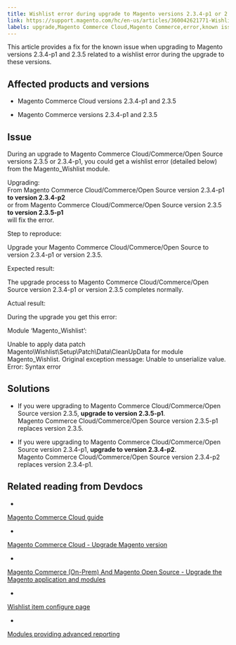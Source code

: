 ```yaml
---
title: Wishlist error during upgrade to Magento versions 2.3.4-p1 or 2.3.5 
link: https://support.magento.com/hc/en-us/articles/360042621771-Wishlist-error-during-upgrade-to-Magento-versions-2-3-4-p1-or-2-3-5-
labels: upgrade,Magento Commerce Cloud,Magento Commerce,error,known issues,wishlist,Magento_Wishlist,2.3.4-p1,2.3.5,2.3.5-p1,2.3.4-p2
---
```


This article provides a fix for the known issue when upgrading to Magento versions 2.3.4-p1 and 2.3.5 related to a wishlist error during the upgrade to these versions.

## Affected products and versions

* Magento Commerce Cloud versions 2.3.4-p1 and 2.3.5

* Magento Commerce versions 2.3.4-p1 and 2.3.5

## Issue

During an upgrade to Magento Commerce Cloud/Commerce/Open Source versions 2.3.5 or 2.3.4-p1, you could get a wishlist error (detailed below) from the Magento\_Wishlist module.

Upgrading:  
From Magento Commerce Cloud/Commerce/Open Source version 2.3.4-p1 **to version 2.3.4-p2**  
or from Magento Commerce Cloud/Commerce/Open Source version 2.3.5 **to version 2.3.5-p1**  
will fix the error.

Step to reproduce:

Upgrade your Magento Commerce Cloud/Commerce/Open Source to version 2.3.4-p1 or version 2.3.5.

Expected result:

The upgrade process to Magento Commerce Cloud/Commerce/Open Source version 2.3.4-p1 or version 2.3.5 completes normally.

Actual result:

During the upgrade you get this error:

Module ‘Magento\_Wishlist’:

Unable to apply data patch Magento\Wishlist\Setup\Patch\Data\CleanUpData for module Magento\_Wishlist. Original exception message: Unable to unserialize value. Error: Syntax error

## Solutions

* If you were upgrading to Magento Commerce Cloud/Commerce/Open Source version 2.3.5, **upgrade to version 2.3.5-p1**.  
Magento Commerce Cloud/Commerce/Open Source version 2.3.5-p1 replaces version 2.3.5.

* If you were upgrading to Magento Commerce Cloud/Commerce/Open Source version 2.3.4-p1, **upgrade to version 2.3.4-p2**.  
Magento Commerce Cloud/Commerce/Open Source version 2.3.4-p2 replaces version 2.3.4-p1.

## Related reading from Devdocs

* 
[Magento Commerce Cloud guide](https://devdocs.magento.com/cloud/bk-cloud.html "Follow link")

* 
[Magento Commerce Cloud - Upgrade Magento version](https://devdocs.magento.com/cloud/project/project-upgrade.html "Follow link")

* 
[Magento Commerce (On-Prem) And Magento Open Source - Upgrade the Magento application and modules](https://devdocs.magento.com/guides/v2.3/comp-mgr/bk-compman-upgrade-guide.html "Follow link")

* 
[Wishlist item configure page](https://devdocs.magento.com/guides/v2.3/frontend-dev-guide/layouts/product-layouts.html#wishlist-item-configure-page "Follow link")

* 
[Modules providing advanced reporting](https://devdocs.magento.com/guides/v2.3/advanced-reporting/modules.html "Follow link")

